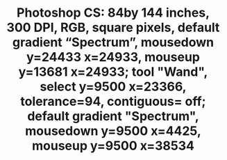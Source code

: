 ---
inv_num: 2017-060
add_credit:
url: 2017-060-photoshop-cs-84by-144-inches-300-dpi-rgb-square-pixels-default-gra
title: 'Photoshop CS: 84by 144 inches, 300 DPI, RGB, square pixels, default gradient
  “Spectrum”, mousedown y=24433 x=24933, mouseup y=13681 x=24933; tool "Wand", select
  y=9500 x=23366, tolerance=94, contiguous= off; default gradient "Spectrum", mousedown
  y=9500 x=4425, mouseup y=9500 x=38534 '
year: '2017'
display_year: '2017'
medium: Chromogenic print
dims: 84 x 144 in
pitch:
ps:
live_url:
youtube:
related_code:
subheading:
download:
commission:
related:
layout: things-i-made
---